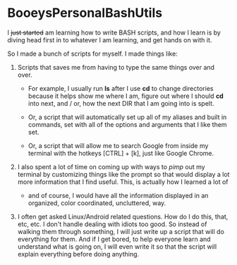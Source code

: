 # BooeysPersonalBashUtils

I ~~just started~~ am learning how to write BASH scripts, and how I learn is by diving head first in to whatever I am learning, and get hands on with it.

So I made a bunch of scripts for myself. I made things like:

1. Scripts that saves me from having to type the same things over and over. 

     - For example, I usually run **ls** after I use **cd** to change directories because it helps show me where I am, figure out where I should **cd** into next, and / or, how the next DIR that I am going into is spelt. 

     - Or, a script that will automatically set up all of my aliases and built in commands, set with all of the options and arguments that I like them set. 

     - Or, a script that will allow me to search Google from inside my terminal with the hotkeys [CTRL] + [k], just like Google Chrome. 

2. I also spent a lot of time on coming up with ways to _pimp_ out my terminal by customizing things like the prompt so that would display a lot more information that I find useful. This, is actually how I learned a lot of 
     - and of course, I would have all the information displayed in an organized, color coordinated, uncluttered, way.


3. I often get asked Linux/Android related questions. How do I do this, that, etc, etc. I don't handle dealing with idiots too good. So instead of walking them through something, I will just write up a script that will do everything for them. And if I get bored, to help everyone learn and understand what is going on, I will even write it so that the script will explain everything before doing anything. 

